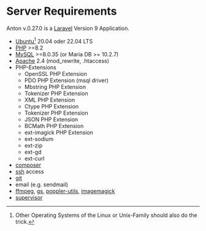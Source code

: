 # Server Requirements

Anton v.0.27.0 is a [Laravel](https://laravel.com/) Version 9 Application.

- [Ubuntu](https://ubuntu.com/)[^OS] 20.04 oder 22.04 LTS
- [PHP](https://www.php.net/) >=8.2
- [MySQL](https://www.mysql.com/de/) >=8.0.35 (or Maria DB >= 10.2.7)
- [Apache](https://httpd.apache.org/) 2.4 (mod_rewrite, .htaccess)
- PHP-Extensions
    - OpenSSL PHP Extension
    - PDO PHP Extension (msql driver)
    - Mbstring PHP Extension
    - Tokenizer PHP Extension
    - XML PHP Extension
    - Ctype PHP Extension
    - Tokenizer PHP Extension
    - JSON PHP Extension
    - BCMath PHP Extension
    - ext-imagick PHP Extension
    - ext-sodium
    - ext-zip
    - ext-gd
    - ext-curl
- [composer](https://getcomposer.org)
- [ssh](https://www.openssh.com/) access
- [git](https://git-scm.com/)
- email (e.g. sendmail)
- [ffmpeg](https://www.ffmpeg.org/), [gs](https://www.ghostscript.com/), [poppler-utils](https://poppler.freedesktop.org/), [imagemagick](https://imagemagick.org/)
- [supervisor](http://supervisord.org/)

[^OS]: Other Operating Systems of the Linux or Unix-Family should also do the trick.
<!--
[^mysql]: MariaDB is not tested and is not recommended at the moment, because of its [JSON Implementation](https://elephantdolphin.blogspot.com/2018/11/a-tale-of-two-json-implementations.html).
-->

